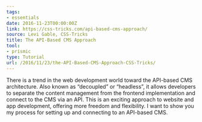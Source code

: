 ```yaml
---
tags:
- essentials
date: 2016-11-23T00:00:00Z
link: https://css-tricks.com/api-based-cms-approach/
source: Levi Gable, CSS-Tricks
title: The API-Based CMS Approach
tool:
- prismic
type: Tutorial
url: /2016/11/23/the-API-Based-CMS-Approach-CSS-Tricks/
---
```


There is a trend in the web development world toward the API-based CMS architecture. Also known as “decoupled” or “headless”, it allows developers to separate the content management from the frontend implementation and connect to the CMS via an API. This is an exciting approach to website and app development, offering more freedom and flexibility. I want to show you my process for setting up and connecting to an API-based CMS.





